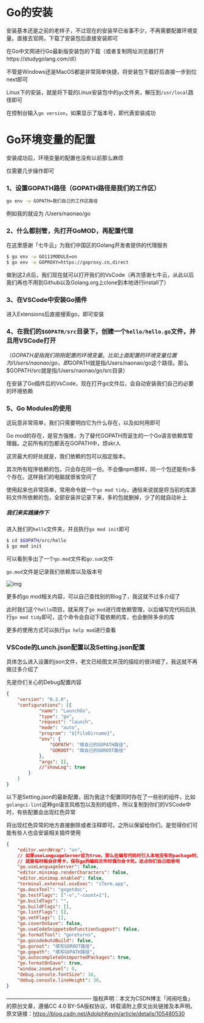 # Go的安装
安装基本还是之前的老样子，不过现在的安装早已省事不少，不再需要配置环境变量。直接去官网，下载了安装包后直接安装即可

在Go中文网进行Go最新版安装包的下载（或者复制网址浏览器打开https://studygolang.com/dl）

不管是Windows还是MacOS都是非常简单快捷，将安装包下载好后直接一步到位next即可

Linux下的安装，就是将下载的Linux安装包中的`go`文件夹，解压到`/usr/local`路径即可

在控制台输入`go version`，如果显示了版本号，即代表安装成功

# Go环境变量的配置
安装成功后，环境变量的配置也没有以前那么麻烦

仅需要几步操作即可

### 1、设置GOPATH路径（GOPATH路径是我们的工作区）
```sh
go env -w GOPATH=我们自己的工作区路径
```

例如我的就设为 /Users/naonao/go

### 2、什么都别管，先打开GoMOD，再配置代理
在这里感谢「七牛云」为我们中国区的Golang开发者提供的代理服务

```sh
$ go env -w GO111MODULE=on
$ go env -w GOPROXY=https://goproxy.cn,direct
```


做到这2点后，我们现在就可以打开我们的VsCode（再次感谢七牛云，从此以后我们再也不用到Github以及Golang.org上clone到本地进行install了）

### 3、在VSCode中安装Go插件
进入Extensions后直接搜索go，即可安装

### 4、在我们的`$GOPATH/src`目录下，创建一个`hello/hello.go`文件，并且用VSCode打开
（$GOPATH是指我们刚刚配置的环境变量。比如上面配置的环境变量位置为/Users/naonao/go，即$GOPATH就是指/Users/naonao/go这个路径。那么$GOPATH/src就是指/Users/naonao/go/src目录）

在安装了Go插件后的VsCode，现在打开go文件后，会自动安装我们自己的必要的环境依赖

### 5、Go Modules的使用
这玩意非常简单，我们只需要明白它为什么存在，以及如何用即可

Go mod的存在，是官方强推，为了替代GOPATH而诞生的一个Go语言依赖库管理器。之前所有的包都丢在GOPATH中，烦skr人

这货最大的好处就是，我们依赖的包可以指定版本。

其次所有程序依赖的包，只会存在同一份。不会像npm那样，同一个包还能有n多个存在。这样我们的电脑就很省空间了

使用起来也非常简单，常用命令就一个`go mod tidy`，通俗来说就是将当前的库源码文件所依赖的包，全部安装并记录下来，多的包就删掉，少了的就自动补上

##### 我们来实践操作下

进入我们的`hello`文件夹，并且执行`go mod init`即可

```sh
$ cd $GOPATH/src/hello
$ go mod init
```

可以看到多出了一个`go.mod`文件和`go.sum`文件

`go.mod`文件是记录我们依赖库以及版本号

![img](https://imgconvert.csdnimg.cn/aHR0cHM6Ly91cGxvYWQtaW1hZ2VzLmppYW5zaHUuaW8vdXBsb2FkX2ltYWdlcy8xNTA3MjQ5OS04MmRmN2M3YjY3NjZmNmIzLnBuZw?x-oss-process=image/format,png)


更多的go mod相关内容，可以自己查找别的Blog了，我这就不过多介绍了

此时我们这个`hello`项目，就采用了`go mod`进行库依赖管理，以后编写完代码后执行`go mod tidy`即可，这个命令会自动下载依赖的库，也会删除多余的库

更多的使用方式可以执行`go help mod`进行查看

### VSCode的Lunch.json配置以及Setting.json配置
具体怎么进入设置的json文件，老文已经图文并茂的描绘的很详细了，我这就不再做过多介绍了

先是你们关心的Debug配置内容

```json
{
    "version": "0.2.0",
    "configurations": [{
            "name": "LaunchGo",
            "type": "go",
            "request": "launch",
            "mode": "auto",
            "program": "${fileDirname}",
            "env": {
                "GOPATH": "填自己的GOPATH路径",
                "GOROOT": "填自己的GOROOT路径"
            },
            "args": [],
            //"showLog": true
        }
    ]
}
```


以下是Setting.json的最新配置，因为我这个配置同时存在了一些别的组件，比如`golangci-lint`这种go语言风格包以及别的组件，所以复制到你们的VSCode中时，有些配置会出现红色异常

将出现红色异常的地方直接删除或者注释即可。之所以保留给你们，是觉得你们可能有些人也会安装相关插件使用

```json
{
    "editor.wordWrap": "on",
    // 如果useLanguageServer设为true，那么在编写代码时引入本地没有的package时，会自动下载安装
    // 就是有时候会非常卡，保存go的编码文件时偶尔会卡死。这点你们自己取舍吧
    "go.useLanguageServer": false,
    "editor.minimap.renderCharacters": false,
    "editor.minimap.enabled": false,
    "terminal.external.osxExec": "iTerm.app",
    "go.docsTool": "gogetdoc",
    "go.testFlags": ["-v","-count=1"],
    "go.buildTags": "",
    "go.buildFlags": [],
    "go.lintFlags": [],
    "go.vetFlags": [],
    "go.coverOnSave": false,
    "go.useCodeSnippetsOnFunctionSuggest": false,
    "go.formatTool": "goreturns",
    "go.gocodeAutoBuild": false,
    "go.goroot": "填写GOROOT路径",
    "go.gopath": "填写GOPATH路径",
    "go.autocompleteUnimportedPackages": true,
    "go.formatOnSave": true,
    "window.zoomLevel": 0,
    "debug.console.fontSize": 16,
    "debug.console.lineHeight": 30,
}
```

————————————————
版权声明：本文为CSDN博主「闹闹吃鱼」的原创文章，遵循CC 4.0 BY-SA版权协议，转载请附上原文出处链接及本声明。
原文链接：https://blog.csdn.net/AdolphKevin/article/details/105480530